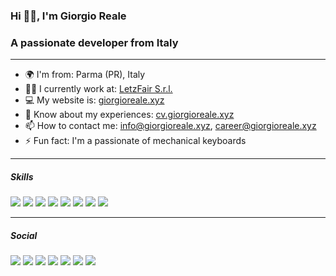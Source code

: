 ### Hi 👋🏻, I'm Giorgio Reale
### A passionate developer from Italy

--------------------

* 🌍 I'm from: Parma (PR), Italy
* 👨‍💻 I currently work at: [LetzFair S.r.l.](https://www.letzfair.com/)
* 💻 My website is: [giorgioreale.xyz](http://giorgioreale.xyz)
* 📄 Know about my experiences: [cv.giorgioreale.xyz](http://cv.giorgioreale.xyz)
* 📫 How to contact me: [info@giorgioreale.xyz](mailto:info@giorgioreale.xyz), [career@giorgioreale.xyz](mailto:career@giorgioreale.xyz)
* ⚡ Fun fact: I'm a passionate of mechanical keyboards

--------------------

##### Skills
![](https://img.shields.io/badge/html-html5?style=for-the-badge&logo=html5&color=e34c26&logoColor=ffffff)
![](https://img.shields.io/badge/css-css3?style=for-the-badge&logo=css3&color=264ee4&logoColor=ffffff)
![](https://img.shields.io/badge/javascript-javascript?style=for-the-badge&logo=javascript&color=ecd84d&logoColor=000000)
![](https://img.shields.io/badge/sass/scss-sass?style=for-the-badge&logo=sass&color=cf649a&logoColor=ffffff)
![](https://img.shields.io/badge/php-php?style=for-the-badge&logo=php&color=6e81b6&logoColor=ffffff)
![](https://img.shields.io/badge/mysql-mysql?style=for-the-badge&logo=mysql&color=00769a&logoColor=ffffff)
![](https://img.shields.io/badge/docker-docker?style=for-the-badge&logo=docker&color=0092e6&logoColor=ffffff)
![](https://img.shields.io/badge/linux-linux?style=for-the-badge&logo=linux&color=000000&logoColor=ffffff)

-------------------------

##### Social
[![](https://img.shields.io/badge/GiorgioReale-linkedin?style=for-the-badge&logo=linkedin&color=0077b5&logoColor=ffffff)](https://www.linkedin.com/in/giorgioreale)
[![](https://img.shields.io/badge/GiorgioReale-github?style=for-the-badge&logo=github&color=171515&logoColor=ffffff)](https://github.com/GiorgioReale)
[![](https://img.shields.io/badge/@GiorgioReale-gitlab?style=for-the-badge&logo=gitlab&color=fca121&logoColor=ffffff)](https://gitlab.com/GiorgioReale)
[![](https://img.shields.io/badge/@giorgioreale@mastodon.social-mastodon?style=for-the-badge&logo=mastodon&color=6364ff&logoColor=ffffff)](https://mastodon.social/@giorgioreale)
[![](https://img.shields.io/badge/@GiorgioRealeXYZ-twitter?style=for-the-badge&logo=twitter&color=1da1f2&logoColor=ffffff)](https://twitter.com/GiorgioRealeXYZ)
[![](https://img.shields.io/badge/u/GiorgioReale-reddit?style=for-the-badge&logo=reddit&color=ff4300&logoColor=ffffff)](https://www.reddit.com/user/GiorgioReale)
[![](https://img.shields.io/badge/@giorgioreale-instagram?style=for-the-badge&logo=instagram&color=405de6&logoColor=ffffff)](http://www.instagram.com/giorgioreale)
